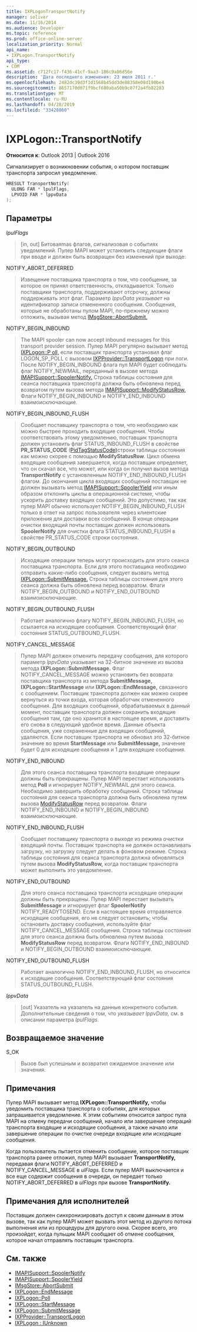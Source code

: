 ```yaml
---
title: IXPLogonTransportNotify
manager: soliver
ms.date: 11/16/2014
ms.audience: Developer
ms.topic: reference
ms.prod: office-online-server
localization_priority: Normal
api_name:
- IXPLogon.TransportNotify
api_type:
- COM
ms.assetid: c712fc17-f436-41cf-9aa3-186c9a86d56e
description: 'Дата последнего изменения: 23 июля 2011 г.'
ms.openlocfilehash: 2482dc39d3f1d1568b45dd3de88358e08d190be4
ms.sourcegitcommit: 8657170d071f9bcf680aba50b9c07f2a4fb82283
ms.translationtype: MT
ms.contentlocale: ru-RU
ms.lasthandoff: 04/28/2019
ms.locfileid: "33428860"
---
```

# <a name="ixplogontransportnotify"></a>IXPLogon::TransportNotify

**Относится к**: Outlook 2013 | Outlook 2016 
  
Сигнализирует о возникновении события, о котором поставщик транспорта запросил уведомление.
  
```cpp
HRESULT TransportNotify(
  ULONG FAR * lpulFlags,
  LPVOID FAR * lppvData
);
```

## <a name="parameters"></a>Параметры

 _lpulFlags_
  
> [in, out] Битоваяmas флагов, сигнализовая о событиях уведомлений. Пулер MAPI может установить следующие флаги при вводе и должен быть возвращен без изменений при выходе:
    
NOTIFY_ABORT_DEFERRED 
  
> Извещение поставщика транспорта о том, что сообщение, за которое он принял ответственность, откладывается. Только поставщики транспорта, поддерживают отсрочку, должны поддерживать этот флаг. Параметр  _lppvData указывает_ на идентификатор записи отмененного сообщения. Сообщения, которые не обработаны пулом MAPI, по-прежнему можно отложить, вызывая метод [IMsgStore::AbortSubmit.](imsgstore-abortsubmit.md) 
    
NOTIFY_BEGIN_INBOUND 
  
> The MAPI spooler can now accept inbound messages for this transport provider session. Пулер MAPI регулярно вызывает метод [IXPLogon::P oll,](ixplogon-poll.md) если поставщик транспорта установил флаг LOGON_SP_POLL с вызовом [IXPProvider::TransportLogon](ixpprovider-transportlogon.md) при логи. После NOTIFY_BEGIN_INBOUND флага пул MAPI будет соблюдать флаг NOTIFY_NEWMAIL, переданный в вызове метода [IMAPISupport::SpoolerNotify.](imapisupport-spoolernotify.md) Строка таблицы состояния для сеанса поставщика транспорта должна быть обновлена перед возвратом путем вызова метода [IMAPISupport::ModifyStatusRow.](imapisupport-modifystatusrow.md) Флаги NOTIFY_BEGIN_INBOUND и NOTIFY_END_INBOUND взаимоисключающие. 
    
NOTIFY_BEGIN_INBOUND_FLUSH 
  
> Сообщает поставщику транспорта о том, что необходимо как можно быстрее проходить входящие сообщения. Чтобы соответствовать этому уведомлению, поставщик транспорта должен установить флаг STATUS_INBOUND_FLUSH в свойстве **PR_STATUS_CODE** ([PidTagStatusCode)](pidtagstatuscode-canonical-property.md)строки таблицы состояния как можно скорее с помощью **ModifyStatusRow**. Цикл обмена входящие сообщения завершается, когда поставщик определяет, что он скачал все, что может, или когда он получил вызов метода **TransportNotify** с установленным NOTIFY_END_INBOUND_FLUSH флагом. До окончания цикла входящих сообщений поставщик не должен вызывать метод [IMAPISupport::SpoolerYield](imapisupport-spooleryield.md) или иным образом отклонить циклы в операционной системе, чтобы ускорить доставку входящих сообщений. Это допустимо, так как пулер MAPI обычно использует NOTIFY_BEGIN_INBOUND_FLUSH только в ответ на запрос пользователя через клиентские приложения для доставки всех сообщений. В конце операции очистки входящий почты поставщик должен использовать **SpoolerNotify** для  очистки флага STATUS_INBOUND_FLUSH в свойстве PR_STATUS_CODE строки состояния. 
    
NOTIFY_BEGIN_OUTBOUND 
  
> Исходящие операции теперь могут происходить для этого сеанса поставщика транспорта. Если для этого поставщика необходимо отправить какие-либо сообщения, следует вызвать метод [IXPLogon::SubmitMessage.](ixplogon-submitmessage.md) Строка таблицы состояния для этого сеанса должна быть обновлена перед возвратом. Флаги NOTIFY_BEGIN_OUTBOUND и NOTIFY_END_OUTBOUND взаимоисключающие. 
    
NOTIFY_BEGIN_OUTBOUND_FLUSH 
  
> Работает аналогично флагу NOTIFY_BEGIN_INBOUND_FLUSH, но ссылается на исходящие сообщения. Соответствующий флаг состояния STATUS_OUTBOUND_FLUSH.
    
NOTIFY_CANCEL_MESSAGE 
  
> Пулер MAPI должен отменить передачу сообщения, для которого параметр _lppvData_ указывает на 32-битное значение из вызова метода **IXPLogon::SubmitMessage.** Флаг NOTIFY_CANCEL_MESSAGE можно установить без возврата поставщика транспорта из метода **SubmitMessage,** **IXPLogon::StartMessage** или **IXPLogon::EndMessage,** связанного с сообщением. Поставщик транспорта должен как можно скорее вернуться из точки входа, которая обработчик отмененного сообщения. Для входящих сообщений, обрабатываемых в данный момент, поставщик транспорта должен сохранить входящие сообщения там, где оно хранится в настоящее время, и доставить его снова в следующий удобное время. Данные объекта сообщения, уже сохраненные для входящих сообщений, удаляются. Если поставщик транспорта не обновил это 32-битное значение во время **StartMessage** или **SubmitMessage,** значение будет 0 для исходящие сообщения и 1 для входящие сообщения. 
    
NOTIFY_END_INBOUND 
  
> Для этого сеанса поставщика транспорта входящие операции должны быть прекращены. Пулер MAPI перестает использовать метод **Poll** и игнорирует NOTIFY_NEWMAIL для этого сеанса. Необходимо завершить обработку сообщений. Строка таблицы состояния для сеанса транспорта должна быть обновлена путем вызова [ModifyStatusRow](imapisupport-modifystatusrow.md) перед возвратом. Флаги NOTIFY_END_INBOUND и NOTIFY_BEGIN_INBOUND взаимоисключающие. 
    
NOTIFY_END_INBOUND_FLUSH 
  
> Сообщает поставщику транспорта о выходе из режима очистки входящий почты. Поставщик транспорта не должен останавливать загрузку, но загрузку следует делать в фоновом режиме. Строка таблицы состояния для сеанса транспорта должна обновляться путем вызова **ModifyStatusRow,** когда поставщик транспорта может выполнить это уведомление. 
    
NOTIFY_END_OUTBOUND 
  
> Для этого сеанса поставщика транспорта исходящие операции должны быть прекращены. Пулер MAPI перестает вызывать **SubmitMessage** и игнорирует флаг **SpoolerNotify** NOTIFY_READYTOSEND. Если в настоящее время отправляется исходящие сообщения, его не следует остановить; чтобы остановить доставку сообщения, используйте флаг NOTIFY_CANCEL_MESSAGE сообщения. Строка таблицы состояния для этого сеанса должна быть обновлена путем вызова **ModifyStatusRow** перед возвратом. Флаги NOTIFY_END_INBOUND и NOTIFY_BEGIN_OUTBOUND взаимоисключающие. 
    
NOTIFY_END_OUTBOUND_FLUSH 
  
> Работает аналогично NOTIFY_END_INBOUND_FLUSH, но относится к исходящие сообщения. Соответствующий флаг состояния STATUS_OUTBOUND_FLUSH.
    
 _lppvData_
  
> [out] Указатель на указатель на данные конкретного события. Дополнительные сведения о том, что _указывает lppvData,_ см. в описании параметра _lpulFlags._ 
    
## <a name="return-value"></a>Возвращаемое значение

S_OK 
  
> Вызов был успешным и возвратил ожидаемое значение или значения.
    
## <a name="remarks"></a>Примечания

Пулер MAPI вызывает метод **IXPLogon::TransportNotify,** чтобы уведомить поставщика транспорта о событиях, для которых запрашивается уведомление. К этим событиям относится запрос пула MAPI на отмену передачи сообщений, начало или завершение операций транспорта входящие и исходящие сообщения, а также начало или завершение операции по очистке очереди входящие или исходящие сообщения. 
  
Когда пользователь пытается отменить сообщение, которое поставщик транспорта ранее отложил, пулер MAPI вызывает **TransportNotify,** передавая флаги NOTIFY_ABORT_DEFERRED и NOTIFY_CANCEL_MESSAGE в _ulFlags._ Если пулер MAPI выключается и все еще содержит сообщения в очереди, он передает только NOTIFY_ABORT_DEFERRED в _ulFlags_ при вызове **TransportNotify.**
  
## <a name="notes-to-implementers"></a>Примечания для исполнителей

Поставщик должен синхронизировать доступ к своим данным в этом вызове, так как пулер MAPI может вызвать этот метод из другого потока выполнения или из процедуры для другого окна. Скорее всего, это произойдет, когда пульщик MAPI сообщает об отмене сообщения, которое начал отправлять поставщик транспорта.
  
## <a name="see-also"></a>См. также

- [IMAPISupport::SpoolerNotify](imapisupport-spoolernotify.md) 
- [IMAPISupport::SpoolerYield](imapisupport-spooleryield.md) 
- [IMsgStore::AbortSubmit](imsgstore-abortsubmit.md) 
- [IXPLogon::EndMessage](ixplogon-endmessage.md) 
- [IXPLogon::Poll](ixplogon-poll.md)
- [IXPLogon::StartMessage](ixplogon-startmessage.md)
- [IXPLogon::SubmitMessage](ixplogon-submitmessage.md)
- [IXPProvider::TransportLogon](ixpprovider-transportlogon.md)
- [IXPLogon : IUnknown](ixplogoniunknown.md)

